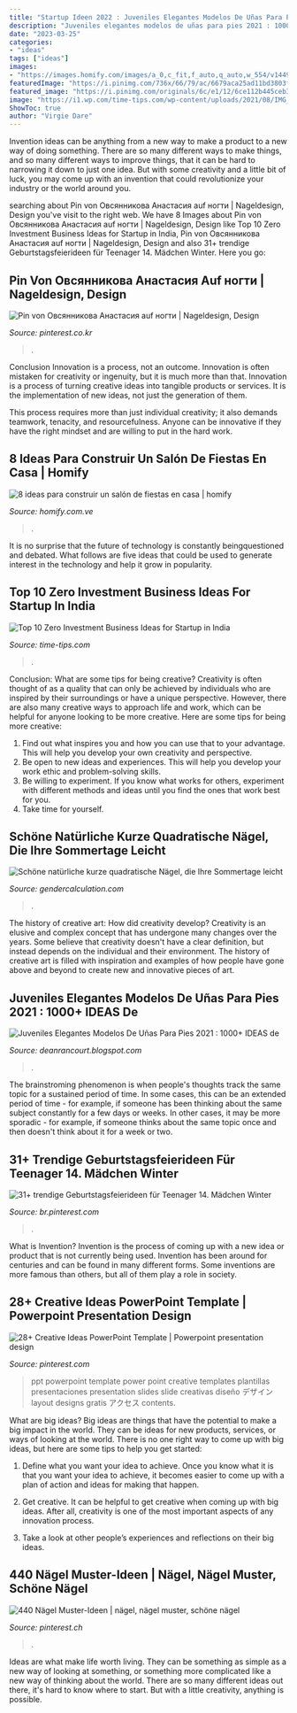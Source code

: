 ```yaml
---
title: "Startup Ideen 2022 : Juveniles Elegantes Modelos De Uñas Para Pies 2021 : 1000+ Ideas De"
description: "Juveniles elegantes modelos de uñas para pies 2021 : 1000+ ideas de"
date: "2023-03-25"
categories:
- "ideas"
tags: ["ideas"]
images:
- "https://images.homify.com/images/a_0,c_fit,f_auto,q_auto,w_554/v1449855155/p/photo/image/1189272/20/fotos-de-de-estilo-de.jpg"
featuredImage: "https://i.pinimg.com/736x/66/79/ac/6679aca25ad11bd3803ffa3ce986c91d.jpg"
featured_image: "https://i.pinimg.com/originals/6c/e1/12/6ce112b445ceb3d44c6346d7fb8759ce.jpg"
image: "https://i1.wp.com/time-tips.com/wp-content/uploads/2021/08/IMG_20210816_003004-min.jpg"
ShowToc: true
author: "Virgie Dare"
---
```



Invention ideas can be anything from a new way to make a product to a new way of doing something. There are so many different ways to make things, and so many different ways to improve things, that it can be hard to narrowing it down to just one idea. But with some creativity and a little bit of luck, you may come up with an invention that could revolutionize your industry or the world around you.

	

		
searching about Pin von Овсянникова Анастасия auf ногти | Nageldesign, Design you've visit to the right web. We have 8 Images about Pin von Овсянникова Анастасия auf ногти | Nageldesign, Design like Top 10 Zero Investment Business Ideas for Startup in India, Pin von Овсянникова Анастасия auf ногти | Nageldesign, Design and also 31+ trendige Geburtstagsfeierideen für Teenager 14. Mädchen Winter. Here you go:
		
    
## Pin Von Овсянникова Анастасия Auf ногти | Nageldesign, Design

<img loading=lazy src="https://i.pinimg.com/originals/6c/e1/12/6ce112b445ceb3d44c6346d7fb8759ce.jpg" onerror="this.onerror=null;this.src='https://tse4.mm.bing.net/th?id=OIP.7LikNq6vTxykrE28Qf1PkwHaHa&amp;pid=15.1';" alt="Pin von Овсянникова Анастасия auf ногти | Nageldesign, Design">

_Source: pinterest.co.kr_

>. 

	

Conclusion
Innovation is a process, not an outcome.
Innovation is often mistaken for creativity or ingenuity, but it is much more than that. Innovation is a process of turning creative ideas into tangible products or services. It is the implementation of new ideas, not just the generation of them.

This process requires more than just individual creativity; it also demands teamwork, tenacity, and resourcefulness. Anyone can be innovative if they have the right mindset and are willing to put in the hard work.

    
## 8 Ideas Para Construir Un Salón De Fiestas En Casa | Homify

<img loading=lazy src="https://images.homify.com/images/a_0,c_fit,f_auto,q_auto,w_554/v1449855155/p/photo/image/1189272/20/fotos-de-de-estilo-de.jpg" onerror="this.onerror=null;this.src='https://tse3.mm.bing.net/th?id=OIP.C1w78M9-ZhH0ykqS8phRdAHaFi&amp;pid=15.1';" alt="8 ideas para construir un salón de fiestas en casa | homify">

_Source: homify.com.ve_

>. 

	

It is no surprise that the future of technology is constantly beingquestioned and debated. What follows are five ideas that could be used to generate interest in the technology and help it grow in popularity.

    
## Top 10 Zero Investment Business Ideas For Startup In India

<img loading=lazy src="https://i1.wp.com/time-tips.com/wp-content/uploads/2021/08/IMG_20210816_003004-min.jpg" onerror="this.onerror=null;this.src='https://tse2.mm.bing.net/th?id=OIP.2ZATsZR2j-P25vaVB264TgHaFD&amp;pid=15.1';" alt="Top 10 Zero Investment Business Ideas for Startup in India">

_Source: time-tips.com_

>. 

	

Conclusion: What are some tips for being creative?
Creativity is often thought of as a quality that can only be achieved by individuals who are inspired by their surroundings or have a unique perspective. However, there are also many creative ways to approach life and work, which can be helpful for anyone looking to be more creative. Here are some tips for being more creative: 
1) Find out what inspires you and how you can use that to your advantage. This will help you develop your own creativity and perspective. 
2) Be open to new ideas and experiences. This will help you develop your work ethic and problem-solving skills. 
3) Be willing to experiment. If you know what works for others, experiment with different methods and ideas until you find the ones that work best for you. 
4) Take time for yourself.

    
## Schöne Natürliche Kurze Quadratische Nägel, Die Ihre Sommertage Leicht

<img loading=lazy src="https://fashionsum.com/wp-content/uploads/2020/08/9-4.jpg" onerror="this.onerror=null;this.src='https://tse3.mm.bing.net/th?id=OIP.rUJf3KhS3mYcLrEIWoJU_QHaJG&amp;pid=15.1';" alt="Schöne natürliche kurze quadratische Nägel, die Ihre Sommertage leicht">

_Source: gendercalculation.com_

>. 

	

The history of creative art: How did creativity develop?
Creativity is an elusive and complex concept that has undergone many changes over the years. Some believe that creativity doesn't have a clear definition, but instead depends on the individual and their environment. The history of creative art is filled with inspiration and examples of how people have gone above and beyond to create new and innovative pieces of art.

    
## Juveniles Elegantes Modelos De Uñas Para Pies 2021 : 1000+ IDEAS De

<img loading=lazy src="https://lh3.googleusercontent.com/proxy/uxqK_vvQf2GHH8zgoM5U5akem6sR0W3MZl-EYF_i5f1-SUT5Dc2XJZWX1PjzkFt2YNLCjSJop0G-pFra-g3SV1MAFCB7o24psgI8xu00QjxzfF79DRg9lO5pbl5foXtGq2IHnS4=w1200-h630-p-k-no-nu" onerror="this.onerror=null;this.src='https://tse4.mm.bing.net/th?id=OIP.7wxM8Yv641rfyHmuxQWiaQHaGV&amp;pid=15.1';" alt="Juveniles Elegantes Modelos De Uñas Para Pies 2021 : 1000+ IDEAS de">

_Source: deanrancourt.blogspot.com_

>. 

	

The brainstroming phenomenon is when people's thoughts track the same topic for a sustained period of time. In some cases, this can be an extended period of time - for example, if someone has been thinking about the same subject constantly for a few days or weeks. In other cases, it may be more sporadic - for example, if someone thinks about the same topic once and then doesn't think about it for a week or two.

    
## 31+ Trendige Geburtstagsfeierideen Für Teenager 14. Mädchen Winter

<img loading=lazy src="https://i.pinimg.com/736x/66/79/ac/6679aca25ad11bd3803ffa3ce986c91d.jpg" onerror="this.onerror=null;this.src='https://tse4.mm.bing.net/th?id=OIP.9qmhkCcs-aGITFohDuWdegAAAA&amp;pid=15.1';" alt="31+ trendige Geburtstagsfeierideen für Teenager 14. Mädchen Winter">

_Source: br.pinterest.com_

>. 

	

What is Invention?
Invention is the process of coming up with a new idea or product that is not currently being used. Invention has been around for centuries and can be found in many different forms. Some inventions are more famous than others, but all of them play a role in society.

    
## 28+ Creative Ideas PowerPoint Template | Powerpoint Presentation Design

<img loading=lazy src="https://i.pinimg.com/736x/86/15/75/86157558ec3a8a2eabe8a1b795b65908.jpg" onerror="this.onerror=null;this.src='https://tse4.mm.bing.net/th?id=OIP.bPRXaOrPixBeQtsONFn70QHaIp&amp;pid=15.1';" alt="28+ Creative Ideas PowerPoint Template | Powerpoint presentation design">

_Source: pinterest.com_

>ppt powerpoint template power point creative templates plantillas presentaciones presentation slides slide creativas diseño デザイン layout designs gratis アクセス contents. 

	

What are big ideas?
Big ideas are things that have the potential to make a big impact in the world. They can be ideas for new products, services, or ways of looking at the world. There is no one right way to come up with big ideas, but here are some tips to help you get started:
1. Define what you want your idea to achieve. Once you know what it is that you want your idea to achieve, it becomes easier to come up with a plan of action and ideas for making that happen.

2. Get creative. It can be helpful to get creative when coming up with big ideas. After all, creativity is one of the most important aspects of any innovation process.

3. Take a look at other people’s experiences and reflections on their big ideas.

    
## 440 Nägel Muster-Ideen | Nägel, Nägel Muster, Schöne Nägel

<img loading=lazy src="https://i.pinimg.com/236x/35/72/47/357247d36c7f0d5906d1926b4a0db4be.jpg" onerror="this.onerror=null;this.src='https://tse2.mm.bing.net/th?id=OIP.CXeKQYqFhAAO1cAJAZEA_wAAAA&amp;pid=15.1';" alt="440 Nägel Muster-Ideen | nägel, nägel muster, schöne nägel">

_Source: pinterest.ch_

>. 

	

Ideas are what make life worth living. They can be something as simple as a new way of looking at something, or something more complicated like a new way of thinking about the world. There are so many different ideas out there, it's hard to know where to start. But with a little creativity, anything is possible.


